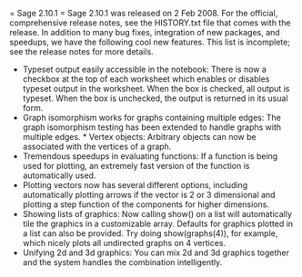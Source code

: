 = Sage 2.10.1 =
Sage 2.10.1 was released on 2 Feb 2008.  For the official, comprehensive release notes, see the HISTORY.txt file that comes with the release.  In addition to many bug fixes, integration of new packages, and speedups, we have the following cool new features.  This list is incomplete; see the release notes for more details.

 * Typeset output easily accessible in the notebook: There is now a checkbox at the top of each worksheet which enables or disables typeset output in the worksheet.  When the box is checked, all output is typeset.  When the box is unchecked, the output is returned in its usual form.
 * Graph isomorphism works for graphs containing multiple edges: The graph isomorphism testing has been extended to handle graphs with multiple edges. * Vertex objects: Arbitrary objects can now be associated with the vertices of a graph.
 * Tremendous speedups in evaluating functions: If a function is being used for plotting, an extremely fast version of the function is automatically used.
 * Plotting vectors now has several different options, including automatically plotting arrows if the vector is 2 or 3 dimensional and plotting a step function of the components for higher dimensions.
 * Showing lists of graphics: Now calling show() on a list will automatically tile the graphics in a customizable array.  Defaults for graphics plotted in a list can also be provided.  Try doing show(graphs(4)), for example, which nicely plots all undirected graphs on 4 vertices.
 * Unifying 2d and 3d graphics: You can mix 2d and 3d graphics together and the system handles the combination intelligently.
